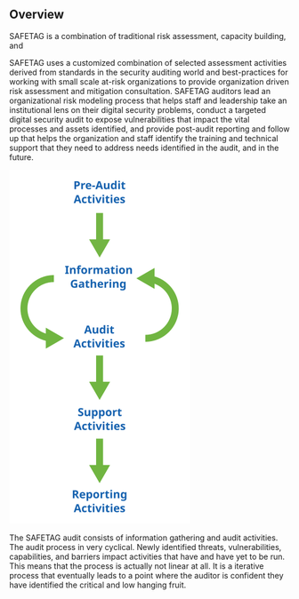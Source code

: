 
## Overview


SAFETAG is a combination of traditional risk assessment, capacity building, and 


SAFETAG uses a customized combination of selected assessment activities derived from standards in the security auditing world and best-practices for working with small scale at-risk organizations to provide organization driven risk assessment and mitigation consultation. SAFETAG auditors lead an organizational risk modeling process that helps staff and leadership take an institutional lens on their digital security problems, conduct a targeted digital security audit to expose vulnerabilities that impact the vital processes and assets identified, and provide post-audit reporting and follow up that helps the organization and staff identify the training and technical support that they need to address needs identified in the audit, and in the future.

![SAFETAG Activities](../../content/images/activities.svg)


The SAFETAG audit consists of information gathering and audit activities. The audit process in very cyclical. Newly identified threats, vulnerabilities, capabilities, and barriers impact activities that have and have yet to be run. This means that the process is actually not linear at all. It is a iterative process that eventually leads to a point where the auditor is confident they have identified the critical and low hanging fruit.


